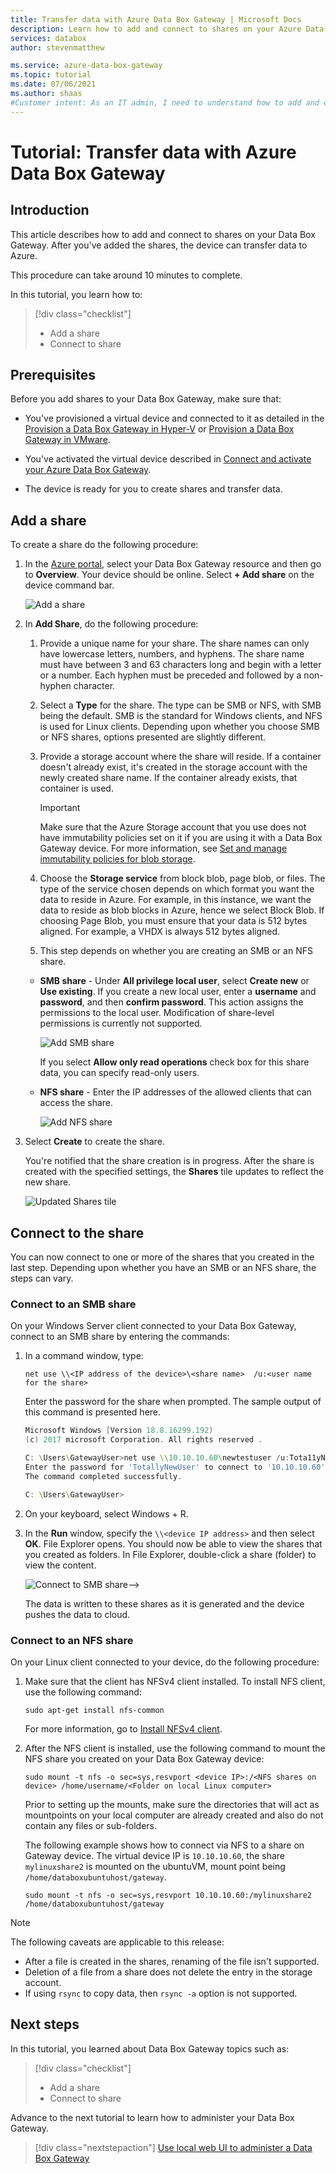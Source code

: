 ```yaml
---
title: Transfer data with Azure Data Box Gateway | Microsoft Docs
description: Learn how to add and connect to shares on your Azure Data Box Gateway, then your Data Box Gateway device can transfer data to Azure.
services: databox
author: stevenmatthew

ms.service: azure-data-box-gateway
ms.topic: tutorial
ms.date: 07/06/2021
ms.author: shaas
#Customer intent: As an IT admin, I need to understand how to add and connect to shares on Data Box Gateway so I can use it to transfer data to Azure.
---
```

# Tutorial: Transfer data with Azure Data Box Gateway


## Introduction

This article describes how to add and connect to shares on your Data Box Gateway. After you've added the shares, the device can transfer data to Azure.

This procedure can take around 10 minutes to complete.

In this tutorial, you learn how to:

> [!div class="checklist"]
>
> * Add a share
> * Connect to share

## Prerequisites

Before you add shares to your Data Box Gateway, make sure that:

- You've provisioned a virtual device and connected to it as detailed in the [Provision a Data Box Gateway in Hyper-V](data-box-gateway-deploy-provision-hyperv.md) or [Provision a Data Box Gateway in VMware](data-box-gateway-deploy-provision-vmware.md).

- You've activated the virtual device described in [Connect and activate your Azure Data Box Gateway](data-box-gateway-deploy-connect-setup-activate.md).

- The device is ready for you to create shares and transfer data.

## Add a share

To create a share do the following procedure:

1. In the [Azure portal](https://portal.azure.com/), select your Data Box Gateway resource and then go to **Overview**. Your device should be online. Select **+ Add share** on the device command bar.
   
   ![Add a share](./media/data-box-gateway-deploy-add-shares/click-add-share.png)

4. In **Add Share**, do the following procedure:

    1. Provide a unique name for your share. The share names can only have lowercase letters, numbers, and hyphens. The share name must have between 3 and 63 characters long and begin with a letter or a number. Each hyphen must be preceded and followed by a non-hyphen character.
    
    2. Select a **Type** for the share. The type can be SMB or NFS, with SMB being the default. SMB is the standard for Windows clients, and NFS is used for Linux clients. Depending upon whether you choose SMB or NFS shares, options presented are slightly different.

    3. Provide a storage account where the share will reside. If a container doesn't already exist, it's created in the storage account with the newly created share name. If the container already exists, that container is used.
       > [!IMPORTANT]
       > Make sure that the Azure Storage account that you use does not have immutability policies set on it if you are using it with a Data Box Gateway device. For more information, see [Set and manage immutability policies for blob storage](../storage/blobs/immutable-policy-configure-version-scope.md).
    
    4. Choose the **Storage service** from block blob, page blob, or files. The type of the service chosen depends on which format you want the data to reside in Azure. For example, in this instance, we want the data to reside as blob blocks in Azure, hence we select Block Blob. If choosing Page Blob, you must ensure that your data is 512 bytes aligned. For example, a VHDX is always 512 bytes aligned.
   
    5. This step depends on whether you are creating an SMB or an NFS share.
     
    - **SMB share** - Under **All privilege local user**, select **Create new** or **Use existing**. If you create a new local user, enter a **username** and **password**, and then **confirm password**. This action assigns the permissions to the local user. Modification of share-level permissions is currently not supported.
    
        ![Add SMB share](./media/data-box-gateway-deploy-add-shares/add-share-smb-1.png)
        
        If you select **Allow only read operations** check box for this share data, you can specify read-only users.
        
    - **NFS share** - Enter the IP addresses of the allowed clients that can access the share.

        ![Add NFS share](./media/data-box-gateway-deploy-add-shares/add-share-nfs-1.png)
   
9. Select **Create** to create the share.
    
    You're notified that the share creation is in progress. After the share is created with the specified settings, the **Shares** tile updates to reflect the new share.
    
    ![Updated Shares tile](./media/data-box-gateway-deploy-add-shares/updated-list-of-shares.png) 

## Connect to the share

You can now connect to one or more of the shares that you created in the last step. Depending upon whether you have an SMB or an NFS share, the steps can vary.

### Connect to an SMB share

On your Windows Server client connected to your Data Box Gateway, connect to an SMB share by entering the commands:


1. In a command window, type:

    `net use \\<IP address of the device>\<share name>  /u:<user name for the share>`

    Enter the password for the share when prompted. The sample output of this command is presented here.

    ```powershell
    Microsoft Windows [Version 18.8.16299.192) 
    (c) 2017 microsoft Corporation. All rights reserved . 
    
    C: \Users\GatewayUser>net use \\10.10.10.60\newtestuser /u:Tota11yNewUser 
    Enter the password for 'TotallyNewUser' to connect to '10.10.10.60'  
    The command completed successfully. 
    
    C: \Users\GatewayUser>
    ```   


2. On your keyboard, select  Windows + R. 
3. In the **Run** window, specify the `\\<device IP address>` and then select **OK**. File Explorer opens. You should now be able to view the shares that you created as folders. In File Explorer, double-click a share (folder) to view the content.
 
    ![Connect to SMB share](./media/data-box-gateway-deploy-add-shares/connect-to-share2.png)-->

    The data is written to these shares as it is generated and the device pushes the data to cloud.

### Connect to an NFS share

On your Linux client connected to your device, do the following procedure:

1. Make sure that the client has NFSv4 client installed. To install NFS client, use the following command:

   `sudo apt-get install nfs-common`

    For more information, go to [Install NFSv4 client](https://help.ubuntu.com/community/SettingUpNFSHowTo#NFSv4_client).

2. After the NFS client is installed, use the following command to mount the NFS share you created on your Data Box Gateway device:

   `sudo mount -t nfs -o sec=sys,resvport <device IP>:/<NFS shares on device> /home/username/<Folder on local Linux computer>`

    Prior to setting up the mounts, make sure the directories that will act as mountpoints on your local computer are already created and also do not contain any files or sub-folders.

    The following example shows how to connect via NFS to a share on Gateway device. The virtual device IP is `10.10.10.60`, the share `mylinuxshare2` is mounted on the ubuntuVM, mount point being `/home/databoxubuntuhost/gateway`.

    `sudo mount -t nfs -o sec=sys,resvport 10.10.10.60:/mylinuxshare2 /home/databoxubuntuhost/gateway`

> [!NOTE] 
> The following caveats are applicable to this release:
> - After a file is created in the shares, renaming of the file isn't supported.
> - Deletion of a file from a share does not delete the entry in the storage account.
> - If using `rsync` to copy data, then `rsync -a` option is not supported.

## Next steps

In this tutorial, you learned about  Data Box Gateway topics such as:

> [!div class="checklist"]
> * Add a share
> * Connect to share


Advance to the next tutorial to learn how to administer your Data Box Gateway.

> [!div class="nextstepaction"]
> [Use local web UI to administer a Data Box Gateway](data-box-gateway-manage-access-power-connectivity-mode.md)